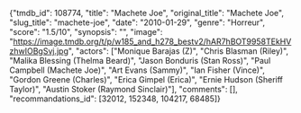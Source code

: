 {"tmdb_id": 108774, "title": "Machete Joe", "original_title": "Machete Joe", "slug_title": "machete-joe", "date": "2010-01-29", "genre": "Horreur", "score": "1.5/10", "synopsis": "", "image": "https://image.tmdb.org/t/p/w185_and_h278_bestv2/hAR7hBOT9958TEkHVzhwIOBgSvj.jpg", "actors": ["Monique Barajas (Z)", "Chris Blasman (Riley)", "Malika Blessing (Thelma Beard)", "Jason Bonduris (Stan Ross)", "Paul Campbell (Machete Joe)", "Art Evans (Sammy)", "Ian Fisher (Vince)", "Gordon Greene (Charles)", "Erica Gimpel (Erica)", "Ernie Hudson (Sheriff Taylor)", "Austin Stoker (Raymond Sinclair)"], "comments": [], "recommandations_id": [32012, 152348, 104217, 68485]}